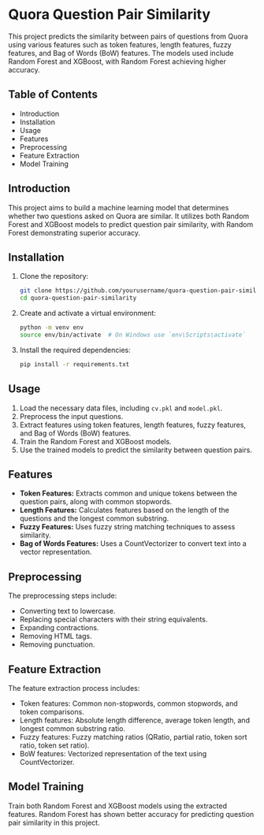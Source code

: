 # Quora Question Pair Similarity

This project predicts the similarity between pairs of questions from Quora using various features such as token features, length features, fuzzy features, and Bag of Words (BoW) features. The models used include Random Forest and XGBoost, with Random Forest achieving higher accuracy.

## Table of Contents

- Introduction
- Installation
- Usage
- Features
- Preprocessing
- Feature Extraction
- Model Training


## Introduction

This project aims to build a machine learning model that determines whether two questions asked on Quora are similar. It utilizes both Random Forest and XGBoost models to predict question pair similarity, with Random Forest demonstrating superior accuracy.

## Installation

1. Clone the repository:
    ```bash
    git clone https://github.com/yourusername/quora-question-pair-similarity.git
    cd quora-question-pair-similarity
    ```

2. Create and activate a virtual environment:
    ```bash
    python -m venv env
    source env/bin/activate  # On Windows use `env\Scripts\activate`
    ```

3. Install the required dependencies:
    ```bash
    pip install -r requirements.txt
    ```

## Usage

1. Load the necessary data files, including `cv.pkl` and `model.pkl`.
2. Preprocess the input questions.
3. Extract features using token features, length features, fuzzy features, and Bag of Words (BoW) features.
4. Train the Random Forest and XGBoost models.
5. Use the trained models to predict the similarity between question pairs.

## Features

- **Token Features:** Extracts common and unique tokens between the question pairs, along with common stopwords.
- **Length Features:** Calculates features based on the length of the questions and the longest common substring.
- **Fuzzy Features:** Uses fuzzy string matching techniques to assess similarity.
- **Bag of Words Features:** Uses a CountVectorizer to convert text into a vector representation.

## Preprocessing

The preprocessing steps include:
- Converting text to lowercase.
- Replacing special characters with their string equivalents.
- Expanding contractions.
- Removing HTML tags.
- Removing punctuation.

## Feature Extraction

The feature extraction process includes:
- Token features: Common non-stopwords, common stopwords, and token comparisons.
- Length features: Absolute length difference, average token length, and longest common substring ratio.
- Fuzzy features: Fuzzy matching ratios (QRatio, partial ratio, token sort ratio, token set ratio).
- BoW features: Vectorized representation of the text using CountVectorizer.

## Model Training

Train both Random Forest and XGBoost models using the extracted features. Random Forest has shown better accuracy for predicting question pair similarity in this project.
